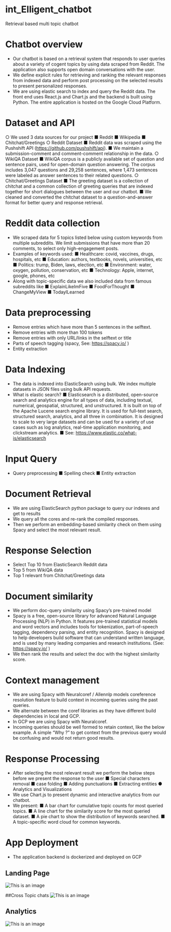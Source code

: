 # int_Elligent_chatbot
Retrieval based multi topic chatbot

# Chatbot overview
- Our chatbot is based on a retrieval system that responds to user queries
about a variety of cogent topics by using data scraped from Reddit. The
application also supports open domain conversations with the user.
- We define explicit rules for retrieving and ranking the relevant
responses from indexed data and perform post processing on the
selected results to present personalized responses.
- We are using elastic search to index and query the Reddit data. The
front end uses React.js and Chart.js and the backend is built using
Python. The entire application is hosted on the Google Cloud Platform.

# Dataset and API
○ We used 3 data sources for our project
■ Reddit
■ Wikipedia
■ Chitchat/Greetings
○ Reddit Dataset
■ Reddit data was scraped using the Pushshift API
(https://github.com/pushshift/api).
■ We maintain a submission-comment and comment-comment
relationship in the data.
○ WikiQA Dataset
■ WikiQA corpus is a publicly available set of question and
sentence pairs, used for open-domain question answering. The
corpus includes 3,047 questions and 29,258 sentences, where
1,473 sentences were labeled as answer sentences to their
related questions.
○ Chitchat/Greetings Dataset
  ■ The greeting dataset is a collection of chitchat and a common
collection of greeting queries that are indexed together for
short dialogues between the user and our chatbot.
  ■ We cleaned and converted the chitchat dataset to a
question-and-answer format for better query and response
retrieval.


# Reddit data collection
- We scraped data for 5 topics listed below using custom keywords from
multiple subreddits. We limit submissions that have more than 20
comments, to select only high-engagement posts.
- Examples of keywords used:
  ■ Healthcare: covid, vaccines, drugs, hospitals, etc
  ■ Education: authors, textbooks, novels, universities, etc
  ■ Politics: trump, Biden, laws, election, etc
  ■ Environment: water, oxygen, pollution, conservation, etc
  ■ Technology: Apple, internet, google, phones, etc
- Along with topic-specific data we also included data from famous
subreddits like
  ■ ExplainLikeImFive
  ■ FoodForThought
  ■ ChangeMyView
  ■ TodayILearned


# Data preprocessing
- Remove entries which have more than 5 sentences in the selftext.
- Remove entries with more than 100 tokens
- Remove entries with only URL/links in the selftext or title
- Parts of speech tagging (spacy, See: https://spacy.io/ )
- Entity extraction

# Data Indexing
- The data is indexed into ElasticSearch using bulk. We index multiple
datasets in JSON files using bulk API requests.
- What is elastic search?
■ Elasticsearch is a distributed, open-source search and analytics
engine for all types of data, including textual, numerical,
geospatial, structured, and unstructured. It is built on top of the
Apache Lucene search engine library. It is used for full-text
search, structured search, analytics, and all three in
combination. It is designed to scale to very large datasets and
can be used for a variety of use cases such as log analytics,
real-time application monitoring, and clickstream analytics.
■ See: https://www.elastic.co/what-is/elasticsearch


# Input Query
- Query preprocessing
  ■ Spelling check
  ■ Entity extraction
  
  
# Document Retrieval
- We are using ElasticSearch python package to query our indexes and
get to results
- We query all the cores and re-rank the compiled responses.
- Then we perform an embedding-based similarity check on them using
Spacy and select the most relevant result.


# Response Selection
- Select Top 10 from ElasticSearch Reddit data
- Top 5 from WikiQA data
- Top 1 relevant from Chitchat/Greetings data


# Document similarity
- We perform doc-query similarity using Spacy’s pre-trained model
- Spacy is a free, open-source library for advanced Natural Language
Processing (NLP) in Python. It features pre-trained statistical models
and word vectors and includes tools for tokenization, part-of-speech
tagging, dependency parsing, and entity recognition. Spacy is
designed to help developers build software that can understand
written language, and is used by many leading companies and
research institutions. (See: https://spacy.io/ )
- We then rank the results and select the doc with the highest similarity
score.


# Context management
- We are using Spacy with Neuralcoref / Allennlp models coreference
resolution feature to build context in incoming queries using the past
queries.
- We alternate between the coref libraries as they have different build
dependencies in local and GCP.
- In GCP we are using Spacy with Neuralcoref.
- Incoming queries should be well formed to retain context, like the
below example. A simple “Why ?” to get context from the previous
query would be confusing and would not return good results.

# Response Processing
- After selecting the most relevant result we perform the below steps
before we present the response to the user
  ■ Special characters removal
  ■ case folding
  ■ Adding punctuations
  ■ Extracting entities
● Analytics and Visualizations
- We use Chart.js to present dynamic and interactive analytics from our
chatbot.
- We present:
■ A bar chart for cumulative topic counts for most queried topics.
■ A line chart for the similarity score for the most queried dataset.
■ A pie chart to show the distribution of keywords searched.
■ A topic-specific word cloud for common keywords.


# App Deployment
- The application backend is dockerized and deployed on GCP

## Landing Page
![This is an image](https://github.com/abhinine4/int_Elligent_chatbot/blob/main/images/Screenshot%202022-12-04%20at%208.10.54%20PM.png)

##Cross Topic chats
![This is an image](https://github.com/abhinine4/int_Elligent_chatbot/blob/main/images/Screenshot%202022-12-04%20at%208.16.40%20PM.png)

## Analytics
![This is an image](https://github.com/abhinine4/int_Elligent_chatbot/blob/main/images/Screenshot%202022-12-04%20at%208.17.32%20PM.png)
